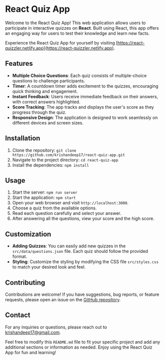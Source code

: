 # React Quiz App

Welcome to the React Quiz App! This web application allows users to participate in interactive quizzes on **React**. Built using React, this app offers an engaging way for users to test their knowledge and learn new facts.

Experience the React Quiz App for yourself by visiting [https://react-quizzler.netlify.app](https://react-quizzler.netlify.app).

## Features

- **Multiple Choice Questions**: Each quiz consists of multiple-choice questions to challenge participants.
- **Timer**: A countdown timer adds excitement to the quizzes, encouraging quick thinking and engagement.
- **Instant Feedback**: Users receive immediate feedback on their answers, with correct answers highlighted.
- **Score Tracking**: The app tracks and displays the user's score as they progress through the quiz.
- **Responsive Design**: The application is designed to work seamlessly on different devices and screen sizes.

## Installation

1. Clone the repository: `git clone https://github.com/krishandeep17/react-quiz-app.git`
2. Navigate to the project directory: `cd react-quiz-app`
3. Install the dependencies: `npm install`

## Usage

1. Start the server: `npm run server`
2. Start the application: `npm start`
3. Open your web browser and visit `http://localhost:3000`.
4. Choose a quiz from the available options.
5. Read each question carefully and select your answer.
6. After answering all the questions, view your score and the high score.

## Customization

- **Adding Quizzes**: You can easily add new quizzes in the `src/data/questions.json` file. Each quiz should follow the provided format.
- **Styling**: Customize the styling by modifying the CSS file `src/styles.css` to match your desired look and feel.

## Contributing

Contributions are welcome! If you have suggestions, bug reports, or feature requests, please open an issue on the [GitHub repository](https://github.com/krishandeep17/react-quiz-app/issues).

## Contact

For any inquiries or questions, please reach out to [krishandeep17@gmail.com](mailto:krishandeep17@gmail.com).

Feel free to modify this `README.md` file to fit your specific project and add any additional sections or information as needed. Enjoy using the React Quiz App for fun and learning!
